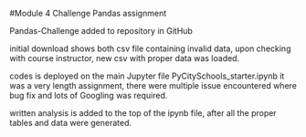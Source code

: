 #Module 4 Challenge Pandas assignment

Pandas-Challenge added to repository in GitHub

initial download shows both csv file containing invalid data, upon checking with course instructor, new csv with proper data was loaded.

codes is deployed on the main Jupyter file PyCitySchools_starter.ipynb
it was a very length assignment, there were multiple issue encountered where bug fix and lots of Googling was required.

written analysis is added to the top of the ipynb file, after all the proper tables and data were generated.
